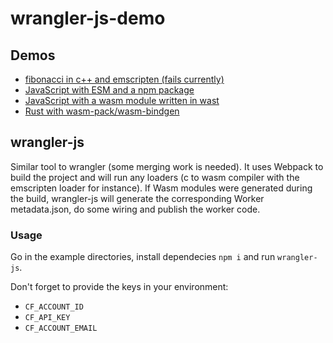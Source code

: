 # wrangler-js-demo

## Demos

- [fibonacci in c++ and emscripten (fails currently)](c++/)
- [JavaScript with ESM and a npm package](js/)
- [JavaScript with a wasm module written in wast](js_plus_wasm_wat/)
- [Rust with wasm-pack/wasm-bindgen](rust/)

## wrangler-js

Similar tool to wrangler (some merging work is needed). It uses Webpack to build the project and will run any loaders (c to wasm compiler with the emscripten loader for instance).
If Wasm modules were generated during the build, wrangler-js will generate the corresponding Worker metadata.json, do some wiring and publish the worker code.

### Usage

Go in the example directories, install dependecies `npm i` and run `wrangler-js`.

Don't forget to provide the keys in your environment:
- `CF_ACCOUNT_ID`
- `CF_API_KEY`
- `CF_ACCOUNT_EMAIL`
